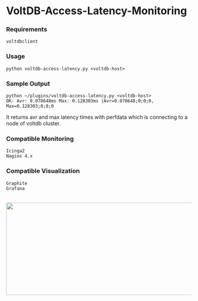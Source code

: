 # VoltDB-Access-Latency-Monitoring

### Requirements
```
voltdbclient
```

### Usage
```
python voltdb-access-latency.py <voltdb-host>
```
 
### Sample Output
```
python ~/plugins/voltdb-access-latency.py <voltdb-host>
OK- Avr: 0.078648ms Max: 0.128303ms |Avr=0.078648;0;0;0, Max=0.128303;0;0;0
```

It returns avr and max latency times with perfdata which is connecting to a node of voltdb cluster.

### Compatible Monitoring
```
Icinga2
Nagios 4.x
```
### Compatible Visualization
```
Graphite 
Grafana
```
<br>
<img height="250" width="2000" src="https://www.ugurengin.com/blog/wp-content/uploads/2016/03/voltdb-access-time-1.jpg">
<br>
